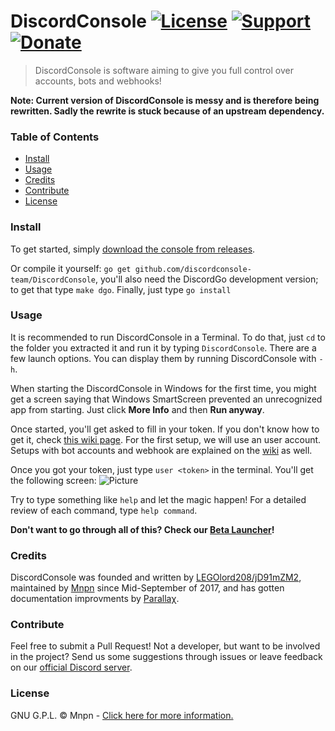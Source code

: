 # DiscordConsole [![License](https://img.shields.io/badge/license-GPL-blue.svg?style=flat-square)](https://github.com/discordconsole-team/DiscordConsole/blob/master/LICENSE) [![Support](https://img.shields.io/badge/Discord-Support%20guild-6C88EE.svg?style=flat-square)](https://discord.gg/xvQV8bT) [![Donate](https://img.shields.io/badge/Donate-PayPal-blue.svg?style=flat-square)](https://paypal.me/mnpn03/)

> DiscordConsole is software aiming to give you full control over accounts, bots and webhooks!

**Note: Current version of DiscordConsole is messy and is therefore being rewritten.
Sadly the rewrite is stuck because of an upstream dependency.**

### Table of Contents

- [Install](#install)
- [Usage](#usage)
- [Credits](#credits)
- [Contribute](#contribute)
- [License](#license)

### Install

To get started, simply [download the console from releases](https://github.com/discordconsole-team/DiscordConsole/releases).

Or compile it yourself: `go get github.com/discordconsole-team/DiscordConsole`, you'll also need the DiscordGo development version; to get that type `make dgo`. Finally, just type `go install`

### Usage

It is recommended to run DiscordConsole in a Terminal. To do that, just `cd` to the folder you extracted it and run it by typing `DiscordConsole`. There are a few launch options. You can display them by running DiscordConsole with `-h`.

When starting the DiscordConsole in Windows for the first time, you might get a screen saying that Windows SmartScreen prevented an unrecognized app from starting. Just click **More Info** and then **Run anyway**.

Once started, you'll get asked to fill in your token. If you don't know how to get it, check [this wiki page](https://discordconsole-team.github.io/Wiki/wiki.html).
For the first setup, we will use an user account. Setups with bot accounts and webhook are explained on the [wiki](https://discordconsole-team.github.io/Wiki/wiki.html) as well.

Once you got your token, just type `user <token>` in the terminal. You'll get the following screen:
![Picture](https://i.imgur.com/KPCVmlH.png)

Try to type something like `help` and let the magic happen! For a detailed review of each command, type `help command`.

**Don't want to go through all of this? Check our [Beta Launcher](https://github.com/discordconsole-team/DConsoleLauncher)!**

### Credits

DiscordConsole was founded and written by [LEGOlord208/jD91mZM2](https://github.com/jD91mZM2), maintained by [Mnpn](https://github.com/Mnpn03) since Mid-September of 2017, and has gotten documentation improvments by [Parallaχ](https://github.com/NegativeCoffee).

### Contribute

Feel free to submit a Pull Request! Not a developer, but want to be involved in the project? Send us some suggestions through issues or leave feedback on our [official Discord server](https://discord.gg/xvQV8bT).

### License

GNU G.P.L. © Mnpn - [Click here for more information.](https://github.com/discordconsole-team/DiscordConsole/blob/master/LICENSE)
